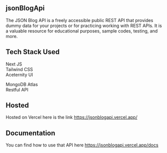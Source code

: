 ## jsonBlogApi


The JSON Blog API is a freely accessible public REST API that provides dummy data for your projects or for practicing working with REST APIs. It is a valuable resource for educational purposes, sample codes, testing, and more.
## Tech Stack Used 

Next JS    
Tailwind CSS   
Aceternity UI

MongoDB Atlas  
Restful API   
## Hosted
Hosted on Vercel here is the link
https://jsonblogapi.vercel.app/

## Documentation

You can find how to use that API here
https://jsonblogapi.vercel.app/docs





